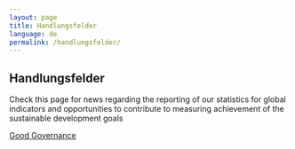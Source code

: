 ```yaml
---
layout: page
title: Handlungsfelder
language: de
permalink: /handlungsfelder/
---
```


## Handlungsfelder
Check this page for news regarding the reporting of our statistics for global indicators and opportunities to contribute to measuring achievement of the sustainable development goals

[Good Governance](/handlungsfelder/good-governance)
